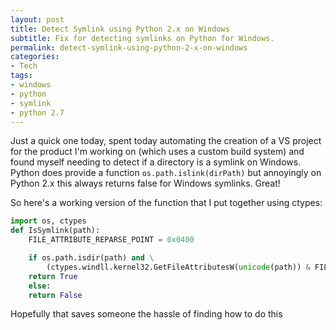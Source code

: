 ```yaml
---
layout: post
title: Detect Symlink using Python 2.x on Windows
subtitle: Fix for detecting symlinks on Python for Windows.
permalink: detect-symlink-using-python-2-x-on-windows
categories:
- Tech
tags:
- windows
- python
- symlink
- python 2.7
---
```

Just a quick one today, spent today automating the creation of a VS project for the product I'm working on (which uses a custom build system) and found myself needing to detect if a directory is a symlink on Windows. Python does provide a function `os.path.islink(dirPath)` but annoyingly on Python 2.x this always returns false for Windows symlinks. Great!

So here's a working version of the function that I put together using ctypes:

```python
import os, ctypes
def IsSymlink(path):
    FILE_ATTRIBUTE_REPARSE_POINT = 0x0400

    if os.path.isdir(path) and \
        (ctypes.windll.kernel32.GetFileAttributesW(unicode(path)) & FILE_ATTRIBUTE_REPARSE_POINT):
    return True
    else:
    return False
```
Hopefully that saves someone the hassle of finding how to do this
